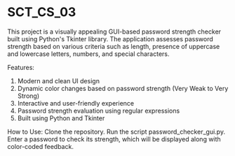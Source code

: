 # SCT_CS_03
This project is a visually appealing GUI-based password strength checker built using Python's Tkinter library. The application assesses password strength based on various criteria such as length, presence of uppercase and lowercase letters, numbers, and special characters.

Features:
1. Modern and clean UI design
2. Dynamic color changes based on password strength (Very Weak to Very Strong)
3. Interactive and user-friendly experience
4. Password strength evaluation using regular expressions
5. Built using Python and Tkinter

How to Use:
Clone the repository.
Run the script password_checker_gui.py.
Enter a password to check its strength, which will be displayed along with color-coded feedback.
